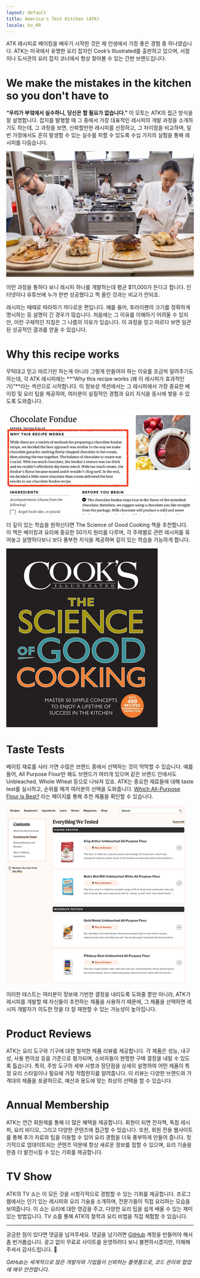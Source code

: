 ```yaml
---
layout: default
title: America's Test Kitchen (ATK)
locale: ko_KR
---
```


ATK 레시피로 베이킹을 배우기 시작한 것은 제 인생에서 가장 좋은 경험 중 하나였습니다. ATK는 미국에서 유명한 요리 잡지인 Cook’s Illustrated를 출판하고 있으며, 서점이나 도서관의 요리 잡지 코너에서 항상 찾아볼 수 있는 간판 브랜드입니다.

# We make the mistakes in the kitchen so you don't have to

**“우리가 부엌에서 실수하니, 당신은 할 필요가 없습니다.”** 이 모토는 ATK의 접근 방식을 잘 설명합니다. 잡지를 발행할 때 그 중에서 가장 대표적인 레시피의 개발 과정을 소개하기도 하는데, 그 과정을 보면, 신뢰할만한 레시피를 선정하고, 그 차이점을 비교하며, 일반 가정에서도 흔히 발생할 수 있는 실수를 피할 수 있도록 수십 가지의 실험을 통해 레시피를 다듬습니다.

![ATK](/assets/img/baking/atk.jpg)

이런 과정을 통하다 보니 레시피 하나를 개발하는데 평균 $11,000가 든다고 합니다. 인터넷이나 유튜브에 누가 한번 성공했다고 찍 올린 것과는 비교가 안되죠.

레시피는 때때로 따라하기 까다로운 편입니다. 예를 들어, 후라이팬의 크기를 정확하게 명시하는 등 설명이 긴 경우가 많습니다. 처음에는 그 이유를 이해하기 어려울 수 있지만, 이런 구체적인 지침은 그 나름의 이유가 있습니다. 이 과정을 믿고 따르다 보면 일관된 성공적인 결과를 얻을 수 있습니다.

# Why this recipe works

무턱대고 믿고 따르기만 하는게 아니라 그렇게 만들어야 하는 이유를 조금씩 알려주기도 하는데, 각 ATK 레시피에는 **“Why this recipe works (왜 이 레시피가 효과적인가)”**라는 섹션으로 시작합니다. 이 정보성 섹션에서는 그 레시피에서 가장 중요한 베이킹 및 요리 팁을 제공하여, 여러분이 실질적인 경험과 요리 지식을 동시에 쌓을 수 있도록 도와줍니다.

![Why this recipe works](/assets/img/baking/why_works.jpg)

더 깊이 있는 학습을 원하신다면 The Science of Good Cooking 책을 추천합니다. 이 책은 베이킹과 요리에 중요한 50가지 원리를 다루며, 각 주제별로 관련 레시피를 묶어놓고 설명하다보니 보다 풍부한 지식을 제공하며 깊이 있는 학습을 가능하게 합니다.

![The Science of Good Cooking](/assets/img/baking/science_cooking.jpg)

# Taste Tests

베이킹 재료를 사러 가면 수많은 브랜드 중에서 선택하는 것이 막막할 수 있습니다. 예를 들어, All Purpose Flour만 해도 브렌드가 여러개 있으며 같은 브렌드 안에서도 Unbleached, Whole Wheat 등으로 나눠져 있죠. ATK는 중요한 재료들에 대해 taste test를 실시하고, 순위를 매겨 여러분의 선택을 도와줍니다. [Which All-Purpose Flour Is Best?](https://www.americastestkitchen.com/taste_tests/2250-all-purpose-flour) 라는 페이지를 통해 추천 제품을 확인할 수 있습니다.

![Taste Tests](/assets/img/baking/taste_tests.jpg)

이러한 테스트는 여러분이 정보에 기반한 결정을 내리도록 도와줄 뿐만 아니라, ATK가 레시피를 개발할 때 자신들이 추천하는 제품을 사용하기 때문에, 그 제품을 선택하면 레시피 개발자가 의도한 맛을 더 잘 재현할 수 있는 가능성이 높아집니다.

# Product Reviews

ATK는 요리 도구와 기구에 대한 철저한 제품 리뷰를 제공합니다. 각 제품은 성능, 내구성, 사용 편의성 등을 기준으로 평가되며, 소비자들이 현명한 구매 결정을 내릴 수 있도록 돕습니다. 특히, 주방 도구의 세부 사항과 장단점을 상세히 설명하여 어떤 제품이 특정 요리 스타일이나 필요에 가장 적합한지를 알려줍니다. 이 리뷰는 다양한 브랜드와 가격대의 제품을 포괄하므로, 예산과 용도에 맞는 최상의 선택을 할 수 있습니다.

# Annual Membership

ATK는 연간 회원제를 통해 더 많은 혜택을 제공합니다. 회원이 되면 전자책, 독점 레시피, 요리 비디오, 그리고 다양한 콘텐츠에 접근할 수 있습니다. 또한, 회원 전용 웹사이트를 통해 추가 자료와 팁을 이용할 수 있어 요리 경험을 더욱 풍부하게 만들어 줍니다. 정기적으로 업데이트되는 콘텐츠 덕분에 항상 새로운 정보를 접할 수 있으며, 요리 기술을 한층 더 발전시킬 수 있는 기회를 제공합니다.

# TV Show

ATK의 TV 쇼는 이 모든 것을 시청각적으로 경험할 수 있는 기회를 제공합니다. 프로그램에서는 인기 있는 레시피와 요리 기술을 소개하며, 전문가들이 직접 요리하는 모습을 보여줍니다. 이 쇼는 요리에 대한 영감을 주고, 다양한 요리 팁을 쉽게 배울 수 있는 재미있는 방법입니다. TV 쇼를 통해 ATK의 철학과 요리 비법을 직접 체험할 수 있습니다.

---

궁금한 점이 있다면 댓글을 남겨주세요. 댓글을 남기려면 [GitHub](http://github.com) 계정을 만들어야 해서 좀 번거롭습니다. 광고 없이 무료로 사이트를 운영하려다 보니 불편하시겠지만, 이해해 주셔서 감사드립니다. 🙂

*GitHub는 세계적으로 많은 개발자와 기업들이 신뢰하는 플랫폼으로, 코드 관리와 협업에 매우 안전합니다.*

